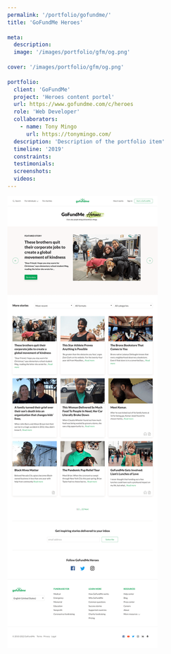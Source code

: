 ```yaml
---
permalink: '/portfolio/gofundme/'
title: 'GoFundMe Heroes'

meta: 
  description: 
  image: '/images/portfolio/gfm/og.png'

cover: '/images/portfolio/gfm/og.png'

portfolio: 
  client: 'GoFundMe'
  project: 'Heroes content portel'
  url: https://www.gofundme.com/c/heroes
  role: 'Web Developer'
  collaborators: 
    - name: Tony Mingo
      url: https://tonymingo.com/
  description: 'Description of the portfolio item'
  timeline: '2019'
  constraints: 
  testimonials: 
  screenshots:
  videos: 
---
```


<img src="/images/portfolio/gfm/homepage.png" alt="GoFundMe Heroes homepage" />